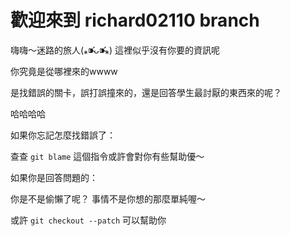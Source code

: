 #  歡迎來到 richard02110 branch

嗨嗨～迷路的旅人(⁎⁍̴̛ᴗ⁍̴̛⁎)
這裡似乎沒有你要的資訊呢

你究竟是從哪裡來的wwww

是找錯誤的關卡，誤打誤撞來的，還是回答學生最討厭的東西來的呢？

哈哈哈哈

如果你忘記怎麼找錯誤了：

查查 `git blame` 這個指令或許會對你有些幫助優～

如果你是回答問題的：

你是不是偷懶了呢？
事情不是你想的那麼單純喔～

或許 `git checkout --patch` 可以幫助你

